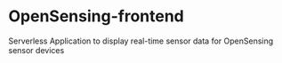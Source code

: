 # OpenSensing-frontend
Serverless Application to display real-time sensor data for OpenSensing sensor devices
